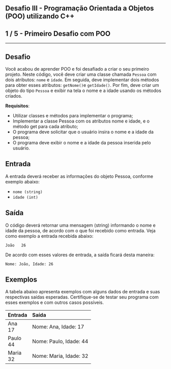 Desafio III - Programação Orientada a Objetos (POO) utilizando C++
------------------------------------------------------------------
1 / 5 - Primeiro Desafio com POO
--------------------------------

* * *

Desafio
-------

Você acabou de aprender POO e foi desafiado a criar o seu primeiro projeto. Neste código, você deve criar uma classe
chamada `Pessoa` com dois atributos: `nome` e `idade`. Em seguida, deve implementar dois métodos para obter esses
atributos: `getNome()`e `getIdade()`. Por fim, deve criar um objeto do tipo `Pessoa` e exibir na tela o nome e a idade
usando os métodos criados.

**Requisitos**:

* Utilizar classes e métodos para implementar o programa;
* Implementar a classe Pessoa com os atributos nome e idade, e o método get para cada atributo;
* O programa deve solicitar que o usuário insira o nome e a idade da pessoa;
* O programa deve exibir o nome e a idade da pessoa inserida pelo usuário.

Entrada
-------

A entrada deverá receber as informações do objeto Pessoa, conforme exemplo abaixo:

* `nome (string)`
* `idade (int)`

Saída
-----

O código deverá retornar uma mensagem (string) informando o nome e idade da pessoa, de acordo com o que foi recebido
como entrada. Veja como exemplo a entrada recebida abaixo:

`João   26`

De acordo com esses valores de entrada, a saída ficará desta maneira:

`Nome: João, Idade: 26`

Exemplos
--------

A tabela abaixo apresenta exemplos com alguns dados de entrada e suas respectivas saídas esperadas. Certifique-se de
testar seu programa com esses exemplos e com outros casos possíveis.

| Entrada     | Saída                  |
|:------------|:-----------------------|
| Ana<br>17   | Nome: Ana, Idade: 17   |
| Paulo<br>44 | Nome: Paulo, Idade: 44 |
| Maria<br>32 | Nome: Maria, Idade: 32 |
